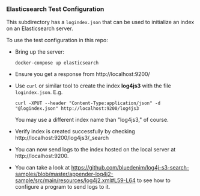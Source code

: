 ### Elasticsearch Test Configuration

This subdirectory has a `logindex.json` that can be used to 
initialize an index on an Elasticsearch server.

To use the test configuration in this repo:

* Bring up the server:
  ```
  docker-compose up elasticsearch
  ```
* Ensure you get a response from http://localhost:9200/
* Use `curl` or similar tool to create the index **log4js3** with the file `logindex.json`. E.g.
  ```
  curl -XPUT --header "Content-Type:application/json" -d "@logindex.json" http://localhost:9200/log4js3
  ```
  
  You may use a different index name than "log4js3," of course.
* Verify index is created successfully by checking http://localhost:9200/log4js3/_search
* You can now send logs to the index hosted on the local server at http://localhost:9200.
* You can take a look at https://github.com/bluedenim/log4j-s3-search-samples/blob/master/appender-log4j2-sample/src/main/resources/log4j2.xml#L59-L64 
  to see how to configure a program to send logs to it.
